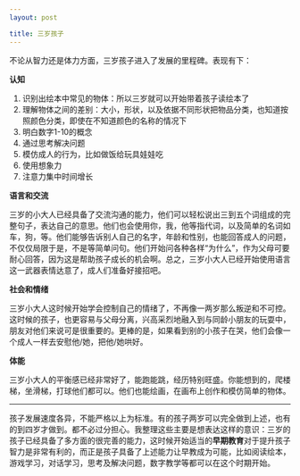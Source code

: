 ```yaml
---
layout: post

title: 三岁孩子
---
```


不论从智力还是体力方面，三岁孩子进入了发展的里程碑。表现有下：


**认知**

1. 识别出绘本中常见的物体：所以三岁就可以开始带着孩子读绘本了
2. 理解物体之间的差别：大小，形状，以及依据不同形状把物品分类，也知道按照颜色分类，即使在不知道颜色的名称的情况下
3. 明白数字1-10的概念
4. 通过思考解决问题
5. 模仿成人的行为，比如做饭给玩具娃娃吃
6. 使用想象力
7. 注意力集中时间增长


**语言和交流**

三岁的小大人已经具备了交流沟通的能力，他们可以轻松说出三到五个词组成的完整句子，表达自己的意思。他们也会使用你，我，他等指代词，以及简单的名词如车，狗，等。他们能够告诉别人自己的名字，年龄和性别，也能回答成人的问题，不仅仅局限于是，不是等简单问句。他们开始问各种各样“为什么”，作为父母可要耐心回答，因为这是帮助孩子成长的机会啊。总之，三岁小大人已经开始使用语言这一武器表情达意了，成人们准备好接招吧。


**社会和情绪**

三岁小大人这时候开始学会控制自己的情绪了，不再像一两岁那么叛逆和不可控。这时候的孩子，也更容易与父母分离，兴高采烈地融入到与同龄小朋友的玩耍中，朋友对他们来说可是很重要的。更棒的是，如果看到别的小孩子在哭，他们会像一个成人一样去安慰他/她，把他/她哄好。


**体能**

三岁小大人的平衡感已经非常好了，能跑能跳，经历特别旺盛。你能想到的，爬楼梯，坐滑梯，打球他们都可以。他们也能绘画，在画布上创作和模仿简单的物体。

---
孩子发展速度各异，不能严格以上为标准。有的孩子两岁可以完全做到上述，也有的到四岁才做到。都不必过分担心。我整理这些主要是想表达这样的意识：三岁的孩子已经具备了多方面的很完善的能力，这时候开始适当的**早期教育**对于提升孩子智力是非常有利的，而正是孩子具备了上述能力让早教成为可能，比如阅读绘本，游戏学习，对话学习，思考及解决问题，数字教学等都可以在这个时期开始。

